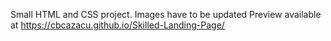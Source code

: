 Small HTML and CSS project.
Images have to be updated
Preview available at https://cbcazacu.github.io/Skilled-Landing-Page/  
